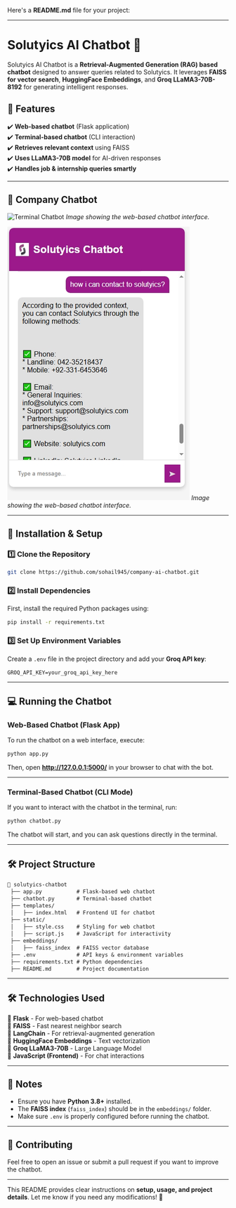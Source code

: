Here's a **README.md** file for your project:  

---

# **Solutyics AI Chatbot** 🤖  

Solutyics AI Chatbot is a **Retrieval-Augmented Generation (RAG) based chatbot** designed to answer queries related to Solutyics. It leverages **FAISS for vector search**, **HuggingFace Embeddings**, and **Groq LLaMA3-70B-8192** for generating intelligent responses.  

## **📌 Features**  
✔️ **Web-based chatbot** (Flask application)  
✔️ **Terminal-based chatbot** (CLI interaction)  
✔️ **Retrieves relevant context** using FAISS  
✔️ **Uses LLaMA3-70B model** for AI-driven responses  
✔️ **Handles job & internship queries smartly**  

---


## **🚀 Company Chatbot**

![Terminal Chatbot](response_1.jpeg) 
*Image showing the web-based chatbot interface.*

![Terminal Chatbot](response_2.jpeg)
*Image showing the web-based chatbot interface.*

---

## **🚀 Installation & Setup**  

### **1️⃣ Clone the Repository**  
```bash
git clone https://github.com/sohail945/company-ai-chatbot.git
```

### **2️⃣ Install Dependencies**  
First, install the required Python packages using:  
```bash
pip install -r requirements.txt
```

### **3️⃣ Set Up Environment Variables**  
Create a `.env` file in the project directory and add your **Groq API key**:  
```env
GROQ_API_KEY=your_groq_api_key_here
```

---

## **💻 Running the Chatbot**  

### **Web-Based Chatbot (Flask App)**  
To run the chatbot on a web interface, execute:  
```bash
python app.py
```
Then, open **http://127.0.0.1:5000/** in your browser to chat with the bot.

---

### **Terminal-Based Chatbot (CLI Mode)**  
If you want to interact with the chatbot in the terminal, run:  
```bash
python chatbot.py
```
The chatbot will start, and you can ask questions directly in the terminal.

---

## **🛠️ Project Structure**  
```
📂 solutyics-chatbot
 ├── app.py           # Flask-based web chatbot
 ├── chatbot.py       # Terminal-based chatbot
 ├── templates/
 │   ├── index.html   # Frontend UI for chatbot
 ├── static/
 │   ├── style.css    # Styling for web chatbot
 │   ├── script.js    # JavaScript for interactivity
 ├── embeddings/
 │   ├── faiss_index  # FAISS vector database
 ├── .env             # API keys & environment variables
 ├── requirements.txt # Python dependencies
 ├── README.md        # Project documentation
```

---

## **🛠️ Technologies Used**  
🔹 **Flask** - For web-based chatbot  
🔹 **FAISS** - Fast nearest neighbor search  
🔹 **LangChain** - For retrieval-augmented generation  
🔹 **HuggingFace Embeddings** - Text vectorization  
🔹 **Groq LLaMA3-70B** - Large Language Model  
🔹 **JavaScript (Frontend)** - For chat interactions  

---

## **📌 Notes**  
- Ensure you have **Python 3.8+** installed.  
- The **FAISS index** (`faiss_index`) should be in the `embeddings/` folder.  
- Make sure `.env` is properly configured before running the chatbot.  

---

## **🤝 Contributing**  
Feel free to open an issue or submit a pull request if you want to improve the chatbot.    

---

This README provides clear instructions on **setup, usage, and project details**. Let me know if you need any modifications! 🚀
